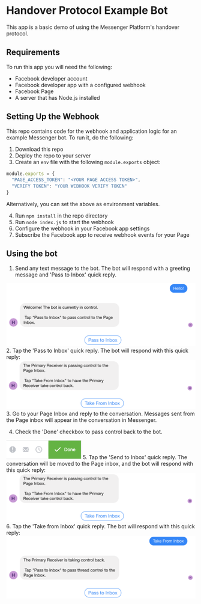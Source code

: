 # Handover Protocol Example Bot

This app is a basic demo of using the Messenger Platform's handover protocol.

## Requirements

To run this app you will need the following:

- Facebook developer account
- Facebook developer app with a configured webhook
- Facebook Page
- A server that has Node.js installed

## Setting Up the Webhook

This repo contains code for the webhook and application logic for an example Messenger bot. To run it, do the following:

1. Download this repo
2. Deploy the repo to your server
3. Create an `env` file with the following `module.exports` object:
``` js
module.exports = {
  "PAGE_ACCESS_TOKEN": "<YOUR PAGE ACCESS TOKEN>",  
  "VERIFY TOKEN": "YOUR WEBHOOK VERIFY TOKEN"
}  
```
Alternatively, you can set the above as environment variables.

4. Run `npm install` in the repo directory
5. Run `node index.js` to start the webhook
6. Configure the webhook in your Facebook app settings
7. Subscribe the Facebook app to receive webhook events for your Page

## Using the bot

1. Send any text message to the bot. The bot will respond with a greeting message and 'Pass to Inbox' quick reply.
<img src="https://github.com/fbsamples/messenger-platform-samples/raw/master/handover_protocol/img/welcome_msg.png" alt="Welcome message" width=650> 
2. Tap the 'Pass to Inbox' quick reply. The bot will respond with this quick reply:
<img src="https://github.com/fbsamples/messenger-platform-samples/raw/master/handover_protocol/img/pass_to_inbox.png" alt="Pass to inbox" width=650> 
3. Go to your Page Inbox and reply to the conversation. Messages sent from the Page inbox will appear in the conversation in Messenger.

4. Check the 'Done' checkbox to pass control back to the bot.
<img src="https://github.com/fbsamples/messenger-platform-samples/raw/master/handover_protocol/img/done.png" alt="Done button" width=200> 
5. Tap the 'Send to Inbox' quick reply. The conversation will be moved to the Page inbox, and the bot will respond with this quick reply:
<img src="https://github.com/fbsamples/messenger-platform-samples/raw/master/handover_protocol/img/pass_to_inbox.png" alt="Pass to inbox" width=650> 
6. Tap the 'Take from Inbox' quick reply. The bot will respond with this quick reply:
<img src="https://github.com/fbsamples/messenger-platform-samples/raw/master/handover_protocol/img/take_control.png" alt="Take from inbox" width=650> 
